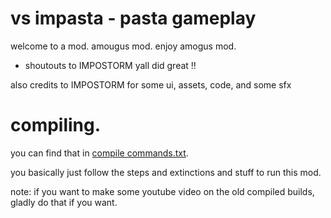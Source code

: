 # vs impasta - pasta gameplay

welcome to a mod. amougus mod. enjoy amogus mod.

- shoutouts to IMPOSTORM yall did great !!

also credits to IMPOSTORM for some ui, assets, code, and some sfx 

# compiling.

you can find that in [compile commands.txt](https://github.com/LilDrippyMyFnf/IMPASTA-UPDATE/blob/main/assets/impasta/data/compile_commands.txt).

you basically just follow the steps and extinctions and stuff to run this mod.

note: if you want to make some youtube video on the old compiled builds, gladly do that if you want.

